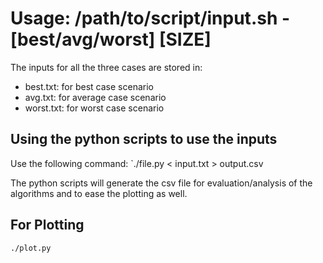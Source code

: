 # Usage: /path/to/script/input.sh -[best/avg/worst] [SIZE]

The inputs for all the three cases are stored in:
- best.txt: for best case scenario
- avg.txt: for average case scenario
- worst.txt: for worst case scenario

## Using the python scripts to use the inputs

Use the following command:
`./file.py < input.txt > output.csv

The python scripts will generate the csv file for evaluation/analysis of the algorithms and to ease the plotting as well.

## For Plotting

`./plot.py`
